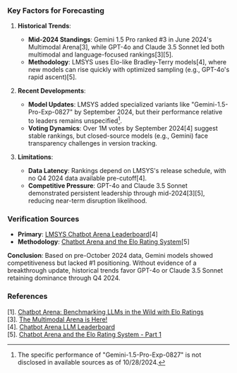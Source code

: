 ### Key Factors for Forecasting  
1. **Historical Trends**:  
   - **Mid-2024 Standings**: Gemini 1.5 Pro ranked #3 in June 2024's Multimodal Arena[3], while GPT-4o and Claude 3.5 Sonnet led both multimodal and language-focused rankings[3][5].  
   - **Methodology**: LMSYS uses Elo-like Bradley-Terry models[4], where new models can rise quickly with optimized sampling (e.g., GPT-4o's rapid ascent)[5].  

2. **Recent Developments**:  
   - **Model Updates**: LMSYS added specialized variants like "Gemini-1.5-Pro-Exp-0827" by September 2024, but their performance relative to leaders remains unspecified[^1^].  
   - **Voting Dynamics**: Over 1M votes by September 2024[4] suggest stable rankings, but closed-source models (e.g., Gemini) face transparency challenges in version tracking.  

3. **Limitations**:  
   - **Data Latency**: Rankings depend on LMSYS's release schedule, with no Q4 2024 data available pre-cutoff[4].  
   - **Competitive Pressure**: GPT-4o and Claude 3.5 Sonnet demonstrated persistent leadership through mid-2024[3][5], reducing near-term disruption likelihood.  

### Verification Sources  
- **Primary**: [LMSYS Chatbot Arena Leaderboard](https://huggingface.co/spaces/lmsys/chatbot-arena-leaderboard)[4]  
- **Methodology**: [Chatbot Arena and the Elo Rating System](https://bryanyzhu.github.io/posts/2024-06-20-elo-part1/)[5]  

**Conclusion**: Based on pre-October 2024 data, Gemini models showed competitiveness but lacked #1 positioning. Without evidence of a breakthrough update, historical trends favor GPT-4o or Claude 3.5 Sonnet retaining dominance through Q4 2024.  

[^1^]: The specific performance of "Gemini-1.5-Pro-Exp-0827" is not disclosed in available sources as of 10/28/2024.  

### References  
[1]. [Chatbot Arena: Benchmarking LLMs in the Wild with Elo Ratings](https://lmsys.org/blog/2023-05-03-arena/)  
[3]. [The Multimodal Arena is Here!](https://lmsys.org/blog/2024-06-27-multimodal/)  
[4]. [Chatbot Arena LLM Leaderboard](https://huggingface.co/spaces/lmsys/chatbot-arena-leaderboard)  
[5]. [Chatbot Arena and the Elo Rating System - Part 1](https://bryanyzhu.github.io/posts/2024-06-20-elo-part1/)